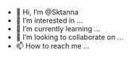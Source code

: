 - 👋 Hi, I’m @Sktanna
- 👀 I’m interested in ...
- 🌱 I’m currently learning ...
- 💞️ I’m looking to collaborate on ...
- 📫 How to reach me ...

<!---
Sktanna/Sktanna is a ✨ special ✨ repository because its `README.md` (this file) appears on your GitHub profile.
You can click the Preview link to take a look at your changes.
--->
